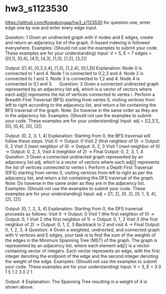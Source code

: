 # hw3_s1123530
https://github.com/Kowabongaa/hw3_s1123530
for question one, enter edge one by one and enter every edge input.

Question: 1
Given an undirected graph with V nodes and E edges, create and return an adjacency list of the graph. 0-based indexing is followed everywhere.
Examples: (Should not use the examples to submit your code. These examples are for your understanding)
Input:
V = 5, E = 7
edges = [[0,1], [0,4], [4,1], [4,3], [1,3], [1,2], [3,2]]

Output: 
[[1,4], [0,2,3,4], [1,3], [1,2,4], [0,1,3]]
Explanation:
Node 0 is connected to 1 and 4.
Node 1 is connected to 0,2,3 and 4.
Node 2 is connected to 1 and 3.
Node 3 is connected to 1,2 and 4.
Node 4 is connected to 0,1 and 3.
 
Question: 2
Given a connected undirected graph represented by an adjacency list adj, which is a vector of vectors where each adj[i] represents the list of vertices connected to vertex i. Perform a Breadth First Traversal (BFS) starting from vertex 0, visiting vertices from left to right according to the adjacency list, and return a list containing the BFS traversal of the graph.
Note: Do traverse in the same order as they are in the adjacency list.
Examples: (Should not use the examples to submit your code. These examples are for your understanding)
Input: adj = [[2,3,1], [0], [0,4], [0], [2]]

Output: [0, 2, 3, 1, 4]
Explanation: 
Starting from 0, the BFS traversal will follow these steps: 
Visit 0 → Output: 0 
Visit 2 (first neighbor of 0) → Output: 0, 2 
Visit 3 (next neighbor of 0) → Output: 0, 2, 3 
Visit 1 (next neighbor of 0) → Output: 0, 2, 3, 
Visit 4 (neighbor of 2) → Final Output: 0, 2, 3, 1, 4
Question: 3
Given a connected undirected graph represented by an adjacency list adj, which is a vector of vectors where each adj[i] represents the list of vertices connected to vertex i. Perform a Depth First Traversal (DFS) starting from vertex 0, visiting vertices from left to right as per the adjacency list, and return a list containing the DFS traversal of the graph.
Note: Do traverse in the same order as they are in the adjacency list.
Examples: (Should not use the examples to submit your code. These examples are for your understanding)
Input: adj = [[1, 2], [0, 2], [0, 1, 3, 4], [2], [2]]

Output: [0, 1, 2, 3, 4]
Explanation: 
Starting from 0, the DFS traversal proceeds as follows: 
Visit 0 → Output: 0 
Visit 1 (the first neighbor of 0) → Output: 0, 1 
Visit 2 (the first neighbor of 1) → Output: 0, 1, 2 
Visit 3 (the first neighbor of 2) → Output: 0, 1, 2, 3 
Backtrack to 2 and visit 4 → Final Output: 0, 1, 2, 3, 4
Question: 4
Given a weighted, undirected, and connected graph with V vertices and E edges, your task is to find the sum of the weights of the edges in the Minimum Spanning Tree (MST) of the graph. The graph is represented by an adjacency list, where each element adj[i] is a vector containing vector of integers. Each vector represents an edge, with the first integer denoting the endpoint of the edge and the second integer denoting the weight of the edge.
Examples: (Should not use the examples to submit your code. These examples are for your understanding)
Input:
V = 3, E = 3
0 1 5
1 2 3
0 2 1

Output:
4
Explanation:
The Spanning Tree resulting in a weight of 4 is shown above.

